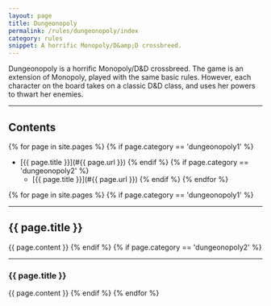 ```yaml
---
layout: page
title: Dungeonopoly
permalink: /rules/dungeonopoly/index
category: rules
snippet: A horrific Monopoly/D&amp;D crossbreed.
---
```

Dungeonopoly is a horrific Monopoly/D&D crossbreed. The game is an extension of Monopoly, played with the same basic rules. However, each character on the board takes on a classic D&D class, and uses her powers to thwart her enemies.

* * *

## Contents
{% for page in site.pages %}
  {% if page.category == 'dungeonopoly1' %}  
* [{{ page.title }}](#{{ page.url }})
  {% endif %}
  {% if page.category == 'dungeonopoly2' %}  
    * [{{ page.title }}](#{{ page.url }})
  {% endif %}
{% endfor %}

{% for page in site.pages %}
  {% if page.category == 'dungeonopoly1' %}  
<a name="{{ page.url }}"></a>
* * *
## {{ page.title }}
{{ page.content }}
  {% endif %}
  {% if page.category == 'dungeonopoly2' %}  
<a name="{{ page.url }}"></a>
* * *
### {{ page.title }}
{{ page.content }}
  {% endif %}
{% endfor %}
